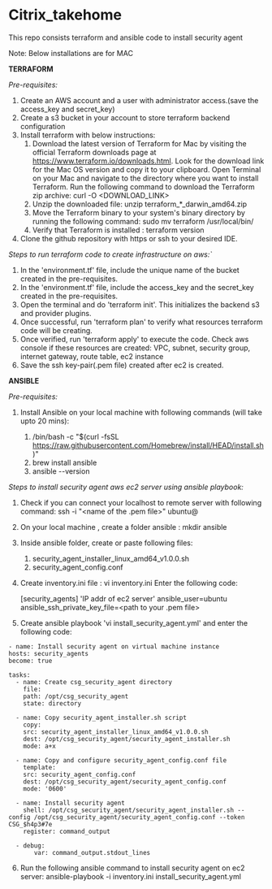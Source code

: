 # Citrix_takehome
This repo consists terraform and ansible code to install security agent

Note: Below installations are for MAC

**TERRAFORM** 

_Pre-requisites:_

1. Create an AWS account and a user with administrator access.(save the access_key and secret_key)
2. Create a s3 bucket in your account to store terraform backend configuration
3. Install terraform with below instructions:
   1. Download the latest version of Terraform for Mac by visiting the official Terraform downloads page at https://www.terraform.io/downloads.html. Look for the download link for the Mac OS version and copy it to your clipboard.
      Open Terminal on your Mac and navigate to the directory where you want to install Terraform.
      Run the following command to download the Terraform zip archive: curl -O <DOWNLOAD_LINK>
   2. Unzip the downloaded file: unzip terraform_*_darwin_amd64.zip
   3. Move the Terraform binary to your system's binary directory by running the following command: sudo mv terraform /usr/local/bin/
   4. Verify that Terraform is installed : terraform version
4. Clone the github repository with https or ssh to your desired IDE.

_Steps to run terraform code to create infrastructure on aws:`_

1. In the 'environment.tf' file, include the unique name of the bucket created in the pre-requisites.
2. In the 'environment.tf' file, include the access_key and the secret_key created in the pre-requisites.
3. Open the terminal and do 'terraform init'. This initializes the backend s3 and provider plugins.
4. Once successful, run 'terraform plan' to verify what resources terraform code will be creating.
5. Once verified, run 'terraform apply' to execute the code. Check aws console if these resources are created:
   VPC, subnet, security group, internet gateway, route table, ec2 instance
6. Save the ssh key-pair(.pem file) created after ec2 is created.



**ANSIBLE** 

_Pre-requisites:_

1. Install Ansible on your local machine with following commands (will take upto 20 mins):
    
   1. /bin/bash -c "$(curl -fsSL https://raw.githubusercontent.com/Homebrew/install/HEAD/install.sh)"
   2. brew install ansible
   3. ansible --version

_Steps to install security agent aws ec2 server using ansible playbook:_

1. Check if you can connect your localhost to remote server with following command:
   ssh -i "<name of the .pem file>" ubuntu@<public dns of the ec2 server>
2. On your local machine , create a folder ansible : mkdir ansible
3. Inside ansible folder, create or paste following files:
   
   1. security_agent_installer_linux_amd64_v1.0.0.sh
   2. security_agent_config.conf

4. Create inventory.ini file :  vi inventory.ini
   Enter the following code:

   [security_agents]
   'IP addr of ec2 server' ansible_user=ubuntu ansible_ssh_private_key_file=<path to your .pem file>

5. Create ansible playbook 'vi install_security_agent.yml' and enter the following code:
      
      
  ``` ---
- name: Install security agent on virtual machine instance
  hosts: security_agents
  become: true

  tasks:
    - name: Create csg_security_agent directory
      file:
      path: /opt/csg_security_agent
      state: directory

    - name: Copy security_agent_installer.sh script
      copy:
      src: security_agent_installer_linux_amd64_v1.0.0.sh
      dest: /opt/csg_security_agent/security_agent_installer.sh
      mode: a+x

    - name: Copy and configure security_agent_config.conf file
      template:
      src: security_agent_config.conf
      dest: /opt/csg_security_agent/security_agent_config.conf
      mode: '0600'

    - name: Install security agent
      shell: /opt/csg_security_agent/security_agent_installer.sh --config /opt/csg_security_agent/security_agent_config.conf --token CSG_$h4p3#7e
      register: command_output

    - debug:
         var: command_output.stdout_lines
```

6. Run the following ansible command to install security agent on ec2 server:
   ansible-playbook -i inventory.ini install_security_agent.yml
